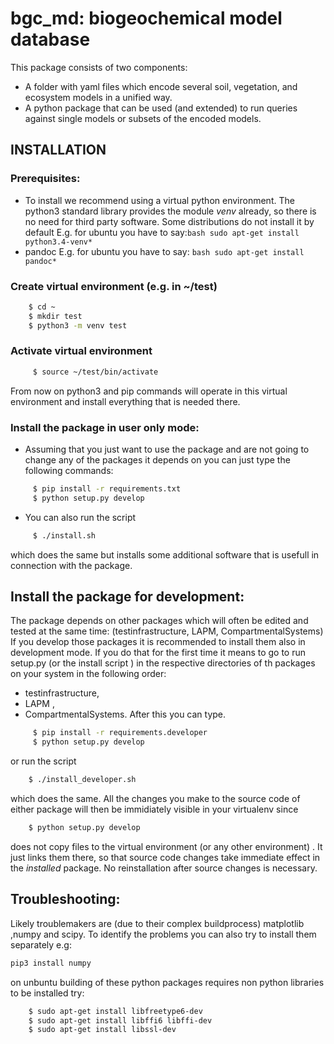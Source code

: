 # bgc_md: biogeochemical model database
This package consists of two components:
- A folder with yaml files which encode several soil, vegetation, and ecosystem models in a unified way.
- A python package that can be used (and extended) to run queries against single models or subsets of the encoded models.


## INSTALLATION
### Prerequisites:
  - To install we recommend using a virtual python environment.
    The python3 standard library provides the module *venv* already, so there is no need for third party
    software.
    Some distributions do not install it by default
    E.g. for ubuntu you have to say:```bash
    sudo apt-get install python3.4-venv*```
  - pandoc
    E.g. for ubuntu you have to say:
    ```bash sudo apt-get install pandoc*```

### Create virtual environment (e.g. in ~/test)
```bash
    $ cd ~
    $ mkdir test
    $ python3 -m venv test
```
### Activate virtual environment
```bash
     $ source ~/test/bin/activate
```
From now on python3 and pip commands will operate in this virtual environment and install everything
that is needed there.
### Install the package in user only mode:
- Assuming that you just want to use the package and are not going to change any of the packages it depends on
  you can just type the following commands:
```bash
     $ pip install -r requirements.txt
     $ python setup.py develop
```
- You can also run the script 
```bash
     $ ./install.sh 
```
  which does the same but installs some additional software that is
  usefull in connection with the package.


## Install the package for development:
The package depends on other packages which will often be edited and tested at the same time:
(testinfrastructure, LAPM, CompartmentalSystems)
If you develop those packages it is recommended to install them also in development mode.
If you do that for the first time it means to go to run setup.py (or the install script ) 
in the respective directories of th packages on your system in the following order: 
- testinfrastructure, 
- LAPM , 
- CompartmentalSystems.
After this you can type.
```bash    
     $ pip install -r requirements.developer
     $ python setup.py develop
```
or run the script 
```bash    
    $ ./install_developer.sh 
``` 
which does the same.
All the changes you make to the source code of either package will then 
be immidiately visible in your virtualenv since 
```bash    
    $ python setup.py develop 
``` 
does not copy files to the virtual environment (or any other environment) .
It just links them there, so that source code changes take immediate effect in the *installed* package.
No reinstallation after source changes is necessary.
    
## Troubleshooting:
Likely troublemakers are (due to their complex buildprocess) matplotlib ,numpy and scipy.
To identify the problems you can also try to install them separately e.g: 
```bash
pip3 install numpy
```
on unbuntu building of these python packages requires non python libraries to be installed try:
```bash
    $ sudo apt-get install libfreetype6-dev
    $ sudo apt-get install libffi6 libffi-dev
    $ sudo apt-get install libssl-dev
```
